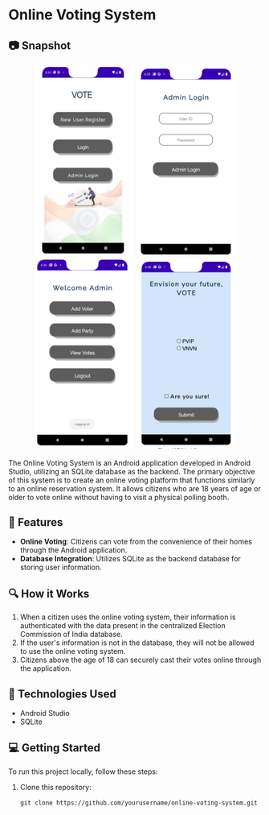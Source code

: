 # Online Voting System
  
## :camera: Snapshot
<!-- Snapshots -->
<div align="center">
  <img src="https://github.com/kumaranand7/OnlineVotingApp/blob/master/snap/Screenshot%202023-10-30%20195751.png?raw=true" alt="Snapshot 1" width="200" height="380">
  <img src="https://github.com/kumaranand7/OnlineVotingApp/blob/master/snap/Screenshot%202023-10-30%20195802.png?raw=true" alt="Snapshot 2" width="200">
  <img src="https://github.com/kumaranand7/OnlineVotingApp/blob/master/snap/Screenshot%202023-10-30%20195809.png?raw=true" alt="Snapshot 3" width="200">
  <img src="https://github.com/kumaranand7/OnlineVotingApp/blob/master/snap/Screenshot%202023-10-30%20195839.png?raw=true" alt="Snapshot 7" width="200">
</div> 
<br>
The Online Voting System is an Android application developed in Android Studio, utilizing an SQLite database as the backend. The primary objective of this system is to create an online voting platform that functions similarly to an online reservation system. It allows citizens who are 18 years of age or older to vote online without having to visit a physical polling booth.

## :rocket: Features  

- **Online Voting**: Citizens can vote from the convenience of their homes through the Android application.
- **Database Integration**: Utilizes SQLite as the backend database for storing user information.

## :mag: How it Works

1. When a citizen uses the online voting system, their information is authenticated with the data present in the centralized Election Commission of India database.
2. If the user's information is not in the database, they will not be allowed to use the online voting system.
3. Citizens above the age of 18 can securely cast their votes online through the application.

## :wrench: Technologies Used

- Android Studio
- SQLite

## :computer: Getting Started

To run this project locally, follow these steps:

1. Clone this repository:

   ```shell
   git clone https://github.com/yourusername/online-voting-system.git
